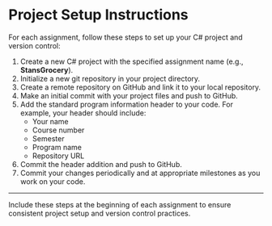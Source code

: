 # Project Setup Instructions

For each assignment, follow these steps to set up your C# project and version control:

1. Create a new C# project with the specified assignment name (e.g., **StansGrocery**).
2. Initialize a new git repository in your project directory.
3. Create a remote repository on GitHub and link it to your local repository.
4. Make an initial commit with your project files and push to GitHub.
5. Add the standard program information header to your code. For example, your header should include:
   - Your name
   - Course number
   - Semester
   - Program name
   - Repository URL
6. Commit the header addition and push to GitHub.
7. Commit your changes periodically and at appropriate milestones as you work on your code.

---

Include these steps at the beginning of each assignment to ensure consistent project setup and version control practices.
